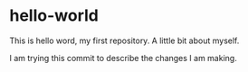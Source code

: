# hello-world
This is hello word, my first repository.
A little bit about myself.

I am trying this commit to describe the changes I am making.


